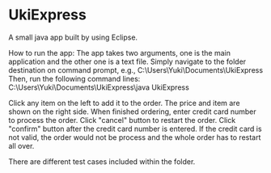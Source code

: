# UkiExpress
A small java app built by using Eclipse.

How to run the app:
The app takes two arguments, one is the main application and the other one is a text file.
Simply navigate to the folder destination on command prompt, e.g., C:\Users\Yuki\Documents\UkiExpress
Then, run the following command lines:
C:\Users\Yuki\Documents\UkiExpress\java UkiExpress <text file name>

Click any item on the left to add it to the order. The price and item are shown on the right side.
When finished ordering, enter credit card number to process the order.
Click "cancel" button to restart the order.
Click "confirm" button after the credit card number is entered.
If the credit card is not valid, the order would not be process and the whole order has to restart all over.

There are different test cases included within the folder.
